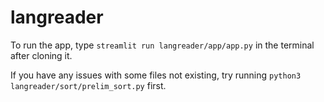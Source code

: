 # langreader

To run the app, type `streamlit run langreader/app/app.py` in the terminal after cloning it.

If you have any issues with some files not existing, try running `python3 langreader/sort/prelim_sort.py` first.